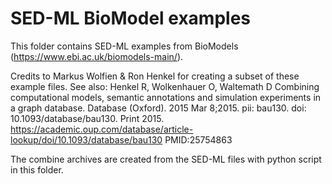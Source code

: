 # SED-ML BioModel examples
This folder contains SED-ML examples from BioModels (https://www.ebi.ac.uk/biomodels-main/).

Credits to Markus Wolfien & Ron Henkel for creating a subset of these example files.
See also: 
	Henkel R, Wolkenhauer O, Waltemath D
    Combining computational models, semantic annotations and simulation experiments in a graph database.
    Database (Oxford). 2015 Mar 8;2015. pii: bau130. doi: 10.1093/database/bau130. Print 2015.
    https://academic.oup.com/database/article-lookup/doi/10.1093/database/bau130 
    PMID:25754863 

The combine archives are created from the SED-ML files with python script in this folder.

